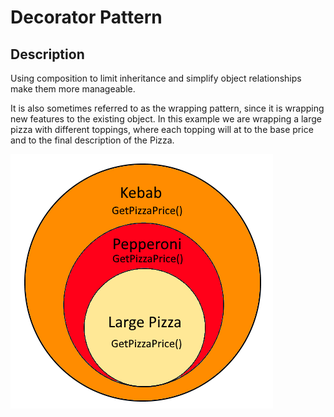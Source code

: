 # Decorator Pattern

## Description
Using composition to limit inheritance and simplify object relationships make them more manageable.

It is also sometimes referred to as the wrapping pattern, since it is wrapping new features to the existing object.
In this example we are wrapping a large pizza with different toppings, where each topping will at to the base price and to the final description of the Pizza.
 
 <img src= "Images\Pizza_wrapping_ex.png">
